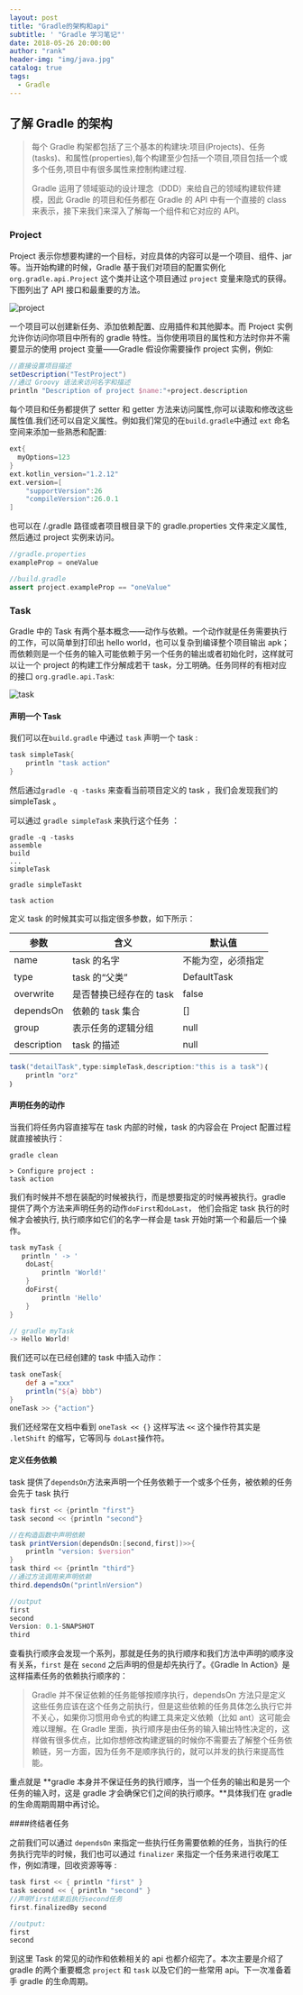 ```yaml
---
layout: post
title: "Gradle的架构和api"
subtitle: ' "Gradle 学习笔记"'
date: 2018-05-26 20:00:00
author: "rank"
header-img: "img/java.jpg"
catalog: true
tags:
  - Gradle
---
```


## 了解 Gradle 的架构

> 每个 Gradle 构架都包括了三个基本的构建块:项目(Projects)、任务(tasks)、和属性(properties),每个构建至少包括一个项目,项目包括一个或多个任务,项目中有很多属性来控制构建过程.
>
> Gradle 运用了领域驱动的设计理念（DDD）来给自己的领域构建软件建模，因此 Gradle 的项目和任务都在 Gradle 的 API 中有一个直接的 class 来表示，接下来我们来深入了解每一个组件和它对应的 API。

### Project

Project 表示你想要构建的一个目标，对应具体的内容可以是一个项目、组件、jar 等。当开始构建的时候，Gradle 基于我们对项目的配置实例化 `org.gradle.api.Project` 这个类并让这个项目通过 `project` 变量来隐式的获得。下图列出了 API 接口和最重要的方法。

![project](https://lippiouyang.gitbooks.io/gradle-in-action-cn/images/dag24.png)

一个项目可以创建新任务、添加依赖配置、应用插件和其他脚本。而 Project 实例允许你访问你项目中所有的 gradle 特性。当你使用项目的属性和方法时你并不需要显示的使用 project 变量——Gradle 假设你需要操作 project 实例，例如:

```groovy
//直接设置项目描述
setDescription("TestProject")
//通过 Groovy 语法来访问名字和描述
println "Description of project $name:"+project.description
```

每个项目和任务都提供了 setter 和 getter 方法来访问属性,你可以读取和修改这些属性值.我们还可以自定义属性。例如我们常见的在`build.gradle`中通过 `ext` 命名空间来添加一些熟悉和配置:

```groovy
ext{
  myOptions=123
}
ext.kotlin_version="1.2.12"
ext.version=[
    "supportVersion":26
    "compileVersion":26.0.1
]
```

也可以在 /.gradle 路径或者项目根目录下的 gradle.properties 文件来定义属性,然后通过 project 实例来访问。

```groovy
//gradle.properties
exampleProp = oneValue

//build.gradle
assert project.exampleProp == "oneValue"
```

### Task

Gradle 中的 Task 有两个基本概念——动作与依赖。一个动作就是任务需要执行的工作，可以简单到打印出 hello world，也可以复杂到编译整个项目输出 apk；而依赖则是一个任务的输入可能依赖于另一个任务的输出或者初始化时，这样就可以让一个 project 的构建工作分解成若干 task，分工明确。任务同样的有相对应的接口 `org.gradle.api.Task`:

![task](https://lippiouyang.gitbooks.io/gradle-in-action-cn/images/dag25.png)

#### 声明一个 Task

我们可以在`build.gradle` 中通过 `task` 声明一个 task :

```groovy
task simpleTask{
    println "task action"
}
```

然后通过`gradle -q -tasks` 来查看当前项目定义的 task ，我们会发现我们的 simpleTask 。

可以通过 `gradle simpleTask` 来执行这个任务 ：

```
gradle -q -tasks
assemble
build
...
simpleTask

gradle simpleTaskt

task action
```

定义 task 的时候其实可以指定很多参数，如下所示：

| 参数        | 含义                    | 默认值             |
| ----------- | ----------------------- | ------------------ |
| name        | task 的名字             | 不能为空，必须指定 |
| type        | task 的“父类”           | DefaultTask        |
| overwrite   | 是否替换已经存在的 task | false              |
| dependsOn   | 依赖的 task 集合        | []                 |
| group       | 表示任务的逻辑分组      | null               |
| description | task 的描述             | null               |

```groovy
task("detailTask",type:simpleTask,description:"this is a task")｛
	println "orz"
｝
```

#### 声明任务的动作

当我们将任务内容直接写在 task 内部的时候，task 的内容会在 Project 配置过程就直接被执行：

```
gradle clean

> Configure project :
task action

```

我们有时候并不想在装配的时候被执行，而是想要指定的时候再被执行。gradle 提供了两个方法来声明任务的动作`doFirst`和`doLast`， 他们会指定 task 执行的时候才会被执行, 执行顺序如它们的名字一样会是 task 开始时第一个和最后一个操作。

```groovy
task myTask {
   println ' -> '
    doLast{
        println 'World!'
    }
    doFirst{
        println 'Hello'
    }
}

// gradle myTask
-> Hello World!
```

我们还可以在已经创建的 task 中插入动作：

```groovy
task oneTask{
    def a ="xxx"
    println("${a} bbb")
}
oneTask >> {"action"}
```

我们还经常在文档中看到 `oneTask << {}` 这样写法 `<<` 这个操作符其实是 `.letShift` 的缩写，它等同与 `doLast`操作符。

#### 定义任务依赖

task 提供了`dependsOn`方法来声明一个任务依赖于一个或多个任务，被依赖的任务会先于 task 执行

```groovy
task first << {println "first"}
task second << {println "second"}

//在构造函数中声明依赖
task printVersion(dependsOn:[second,first])>>{
    println "version: $version"
}
task third << {println "third"}
//通过方法调用来声明依赖
third.dependsOn("printlnVersion")

//output
first
second
Version: 0.1-SNAPSHOT
third
```

查看执行顺序会发现一个系列，那就是任务的执行顺序和我们方法中声明的顺序没有关系，`first` 是在 `second` 之后声明的但是却先执行了。《Gradle In Action》是这样描素任务的依赖执行顺序的：

> Gradle 并不保证依赖的任务能够按顺序执行，dependsOn 方法只是定义这些任务应该在这个任务之前执行，但是这些依赖的任务具体怎么执行它并不关心，如果你习惯用命令式的构建工具来定义依赖（比如 ant）这可能会难以理解。在 Gradle 里面，执行顺序是由任务的输入输出特性决定的，这样做有很多优点，比如你想修改构建逻辑的时候你不需要去了解整个任务依赖链，另一方面，因为任务不是顺序执行的，就可以并发的执行来提高性能。

重点就是 **gradle 本身并不保证任务的执行顺序，当一个任务的输出和是另一个任务的输入时，这是 gradle 才会确保它们之间的执行顺序。**具体我们在 gradle 的生命周期周期中再讨论。

####终结者任务

之前我们可以通过 `dependsOn` 来指定一些执行任务需要依赖的任务，当执行的任务执行完毕的时候，我们也可以通过 `finalizer` 来指定一个任务来进行收尾工作，例如清理，回收资源等等 :

```groovy
task first << { println "first" }
task second << { println "second" }
//声明first结束后执行second任务
first.finalizedBy second

//output:
first
second
```

到这里 Task 的常见的动作和依赖相关的 api 也都介绍完了。本次主要是介绍了 gradle 的两个重要概念 `project` 和 `task` 以及它们的一些常用 api。下一次准备着手 gradle 的生命周期。
